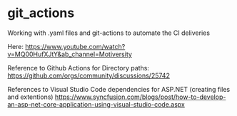 # git_actions
Working with .yaml files and git-actions to automate the CI deliveries 

Here:
https://www.youtube.com/watch?v=MQ00HufXJtY&ab_channel=Motiversity

Reference to Github Actions for Directory paths:
https://github.com/orgs/community/discussions/25742

References to Visual Studio Code dependencies for ASP.NET (creating files and extentions)
https://www.syncfusion.com/blogs/post/how-to-develop-an-asp-net-core-application-using-visual-studio-code.aspx
